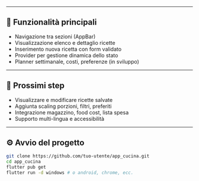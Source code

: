 
---

## 🔗 Funzionalità principali
- Navigazione tra sezioni (AppBar)
- Visualizzazione elenco e dettaglio ricette
- Inserimento nuova ricetta con form validato
- Provider per gestione dinamica dello stato
- Planner settimanale, costi, preferenze (in sviluppo)

---

## 🚀 Prossimi step
- Visualizzare e modificare ricette salvate
- Aggiunta scaling porzioni, filtri, preferiti
- Integrazione magazzino, food cost, lista spesa
- Supporto multi-lingua e accessibilità

---

## ⚙️ Avvio del progetto
```bash
git clone https://github.com/tuo-utente/app_cucina.git
cd app_cucina
flutter pub get
flutter run -d windows # o android, chrome, ecc.

